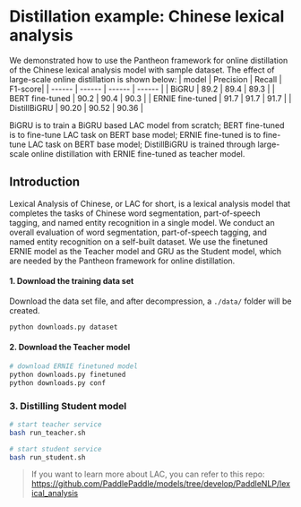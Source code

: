 # Distillation example: Chinese lexical analysis
We demonstrated how to use the Pantheon framework for online distillation of the Chinese lexical analysis model with sample dataset. The effect of large-scale online distillation is shown below:
| model | Precision | Recall | F1-score|
| ------ | ------ | ------ | ------ |
| BiGRU | 89.2 | 89.4 | 89.3 |
| BERT fine-tuned | 90.2 | 90.4 | 90.3 |
| ERNIE fine-tuned | 91.7 | 91.7 | 91.7 |
| DistillBiGRU | 90.20  | 90.52 | 90.36 |

BiGRU is to train a BiGRU based LAC model from scratch; BERT fine-tuned is to fine-tune LAC task on BERT base model; ERNIE fine-tuned is to fine-tune LAC task on BERT base model; DistillBiGRU is trained through large-scale online distillation with ERNIE fine-tuned as teacher model.

## Introduction

Lexical Analysis of Chinese, or LAC for short, is a lexical analysis model that completes the tasks of Chinese word segmentation, part-of-speech tagging, and named entity recognition in a single model. We conduct an overall evaluation of word segmentation, part-of-speech tagging, and named entity recognition on a self-built dataset. We use the finetuned ERNIE model as the Teacher model and GRU as the Student model, which are needed by the Pantheon framework for online distillation.

#### 1. Download the training data set

Download the data set file, and after decompression, a `./data/` folder will be created.
```bash
python downloads.py dataset
```

#### 2. Download the Teacher model

```bash
# download ERNIE finetuned model
python downloads.py finetuned
python downloads.py conf
```

### 3. Distilling Student model
```bash
# start teacher service
bash run_teacher.sh

# start student service
bash run_student.sh
```

> If you want to learn more about LAC, you can refer to this repo: https://github.com/PaddlePaddle/models/tree/develop/PaddleNLP/lexical_analysis
